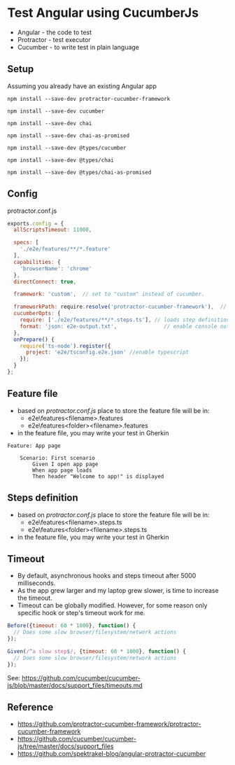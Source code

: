 # Test Angular using CucumberJs
* Angular - the code to test
* Protractor - test executor
* Cucumber - to write test in plain language

## Setup
Assuming you already have an existing Angular app

`npm install --save-dev protractor-cucumber-framework`

`npm install --save-dev cucumber`

`npm install --save-dev chai`

`npm install --save-dev chai-as-promised`

`npm install --save-dev @types/cucumber`

`npm install --save-dev @types/chai`

`npm install --save-dev @types/chai-as-promised`


## Config
protractor.conf.js

```javascript
exports.config = {
  allScriptsTimeout: 11000,

  specs: [
    './e2e/features/**/*.feature'
  ],
  capabilities: {
    'browserName': 'chrome'
  },
  directConnect: true,

  framework: 'custom',  // set to "custom" instead of cucumber.

  frameworkPath: require.resolve('protractor-cucumber-framework'),  // path relative to the current config file
  cucumberOpts: {
    require: ['./e2e/features/**/*.steps.ts'], // loads step definitions
    format: 'json: e2e-output.txt',               // enable console output
  },
  onPrepare() {
    require('ts-node').register({
      project: 'e2e/tsconfig.e2e.json' //enable typescript
    });
  }
};
```

## Feature file
* based on _protractor.conf.js_ place to store the feature file will be in:
  * e2e\features\<filename>.features
  * e2e\features\<folder>\<filename>.features
* in the feature file, you may write your test in Gherkin

```gherkin
Feature: App page

    Scenario: First scenario
        Given I open app page
        When app page loads
        Then header "Welcome to app!" is displayed
```

## Steps definition
* based on _protractor.conf.js_ place to store the feature file will be in:
  * e2e\features\<filename>.steps.ts
  * e2e\features\<folder>\<filename>.steps.ts
* in the feature file, you may write your test in Gherkin

## Timeout
* By default, asynchronous hooks and steps timeout after 5000 milliseconds.
* As the app grew larger and my laptop grew slower, is time to increase the timeout.
* Timeout can be globally modified. However, for some reason only specific hook or step's timeout work for me.

```javascript
Before({timeout: 60 * 1000}, function() {
  // Does some slow browser/filesystem/network actions
});

Given(/^a slow step$/, {timeout: 60 * 1000}, function() {
  // Does some slow browser/filesystem/network actions
});
```

See: https://github.com/cucumber/cucumber-js/blob/master/docs/support_files/timeouts.md


## Reference
* https://github.com/protractor-cucumber-framework/protractor-cucumber-framework
* https://github.com/cucumber/cucumber-js/tree/master/docs/support_files
* https://github.com/spektrakel-blog/angular-protractor-cucumber

